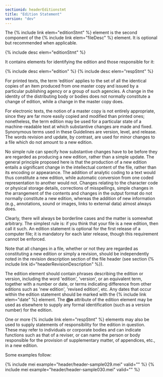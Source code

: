 ```yaml
---
sectionid: headerEditionstmt
title: "Edition Statement"
version: "dev"
---
```


The {% include link elem="editionStmt" %} element is the second component of the {% include link elem="fileDesc" %} element. It is optional but recommended when applicable.

{% include desc elem="editionStmt" %}

It contains elements for identifying the edition and those responsible for it:

{% include desc elem="edition" %}
{% include desc elem="respStmt" %}

For printed texts, the term ‘edition’ applies to the set of all the identical copies of an item produced from one master copy and issued by a particular publishing agency or a group of such agencies. A change in the identity of the distributing body or bodies does not normally constitute a change of edition, while a change in the master copy does.

For electronic texts, the notion of a master copy is not entirely appropriate, since they are far more easily copied and modified than printed ones; nonetheless, the term edition may be used for a particular state of a machine-readable text at which substantive changes are made and fixed. Synonymous terms used in these Guidelines are version, level, and release. The words revision and update, by contrast, are used for minor changes to a file which do not amount to a new edition.

No simple rule can specify how substantive changes have to be before they are regarded as producing a new edition, rather than a simple update. The general principle proposed here is that the production of a new edition entails a significant change in the intellectual content of the file, rather than its encoding or appearance. The addition of analytic coding to a text would thus constitute a new edition, while automatic conversion from one coded representation to another would not. Changes relating to the character code or physical storage details, corrections of misspellings, simple changes in the arrangement of the contents and changes in the output format do not normally constitute a new edition, whereas the addition of new information (e.g., annotations, sound or images, links to external data) almost always does.

Clearly, there will always be borderline cases and the matter is somewhat arbitrary. The simplest rule is: if you think that your file is a new edition, then call it such. An edition statement is optional for the first release of a computer file; it is mandatory for each later release, though this requirement cannot be enforced.

Note that all changes in a file, whether or not they are regarded as constituting a new edition or simply a revision, should be independently noted in the revision description section of the file header (see section {% include link id="headerRevisionDescription" %}).

The edition element should contain phrases describing the edition or version, including the word 'edition', 'version', or an equivalent term, together with a number or date, or terms indicating difference from other editions such as 'new edition', 'revised edition', etc. Any dates that occur within the edition statement should be marked with the {% include link elem="date" %} element. The **@n** attribute of the edition element may be used as elsewhere to supply any formal identification (such as a version number) for the edition.

One or more {% include link elem="respStmt" %} elements may also be used to supply statements of responsibility for the edition in question. These may refer to individuals or corporate bodies and can indicate functions such as that of a reviser, or can name the person or body responsible for the provision of supplementary matter, of appendices, etc., in a new edition.

Some examples follow:

{% include mei example="header/header-sample029.mei" valid="" %}
{% include mei example="header/header-sample030.mei" valid="" %}
